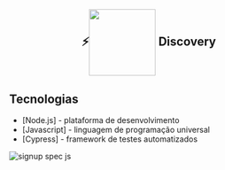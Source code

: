 <h2 align="center">
⚡<img align="center"  height="120" width="120" src="https://raw.githubusercontent.com/cypress-io/cypress-icons/e61b554695b28267a1387a839f816c73e7a7e95e/src/logo/cypress-io-logo.svg"> Discovery
</h2>

## Tecnologias

- [Node.js] - plataforma de desenvolvimento
- [Javascript] - linguagem de programação universal
- [Cypress] - framework de testes automatizados

![signup spec js](https://user-images.githubusercontent.com/43914674/184224403-61fa0d55-d9f3-4c14-9826-08c687554dae.gif)
